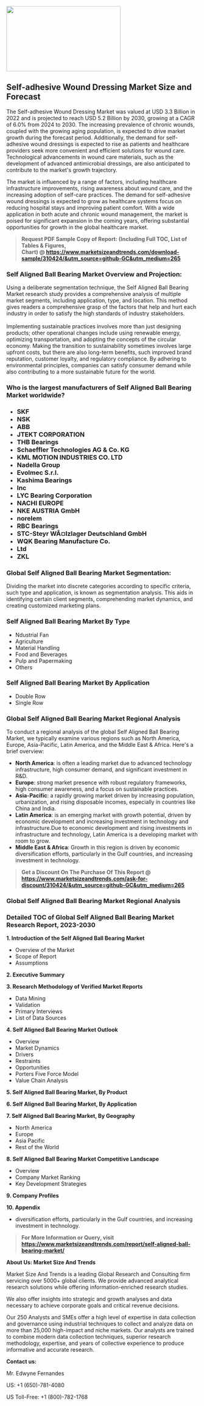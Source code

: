 <p><img class="alignnone size-medium wp-image-20088" src="https://ffe5etoiles.com/wp-content/uploads/2024/12/MST1-300x171.png" alt="" width="300" height="171" /></p><h2>Self-adhesive Wound Dressing Market Size and Forecast</h2><p>The Self-adhesive Wound Dressing Market was valued at USD 3.3 Billion in 2022 and is projected to reach USD 5.2 Billion by 2030, growing at a CAGR of 6.0% from 2024 to 2030. The increasing prevalence of chronic wounds, coupled with the growing aging population, is expected to drive market growth during the forecast period. Additionally, the demand for self-adhesive wound dressings is expected to rise as patients and healthcare providers seek more convenient and efficient solutions for wound care. Technological advancements in wound care materials, such as the development of advanced antimicrobial dressings, are also anticipated to contribute to the market's growth trajectory.</p><p>The market is influenced by a range of factors, including healthcare infrastructure improvements, rising awareness about wound care, and the increasing adoption of self-care practices. The demand for self-adhesive wound dressings is expected to grow as healthcare systems focus on reducing hospital stays and improving patient comfort. With a wide application in both acute and chronic wound management, the market is poised for significant expansion in the coming years, offering substantial opportunities for growth in the global healthcare market.</p></p><blockquote id="" class=""><strong>Request PDF Sample Copy of Report: (Including Full TOC, List of Tables &amp; Figures, Chart)&nbsp;@&nbsp;<strong><a href="https://www.marketsizeandtrends.com/download-sample/310424/&utm_source=github-GC&utm_medium=265" target="_blank">https://www.marketsizeandtrends.com/download-sample/310424/&utm_source=github-GC&utm_medium=265</a></strong></strong></blockquote><h3 id="" class="">Self Aligned Ball Bearing Market&nbsp;Overview and Projection:</h3><p id="" class="">Using a deliberate segmentation technique, the Self Aligned Ball Bearing Market research study provides a comprehensive analysis of multiple market segments, including application, type, and location. This method gives readers a comprehensive grasp of the factors that help and hurt each industry in order to satisfy the high standards of industry stakeholders. <br /> <br />Implementing sustainable practices involves more than just designing products; other operational changes include using renewable energy, optimizing transportation, and adopting the concepts of the circular economy. Making the transition to sustainability sometimes involves large upfront costs, but there are also long-term benefits, such improved brand reputation, customer loyalty, and regulatory compliance. By adhering to environmental principles, companies can satisfy consumer demand while also contributing to a more sustainable future for the world.</p><h3 id="" class="">Who is the largest manufacturers of&nbsp;Self Aligned Ball Bearing Market worldwide?</h3><h3 class=""><p><ul><li>SKF </li><li> NSK </li><li> ABB </li><li> JTEKT CORPORATION </li><li> THB Bearings </li><li> Schaeffler Technologies AG & Co. KG </li><li> KML MOTION INDUSTRIES CO. LTD </li><li> Nadella Group </li><li> Evolmec S.r.l. </li><li> Kashima Bearings </li><li> Inc </li><li> LYC Bearing Corporation </li><li> NACHI EUROPE </li><li> NKE AUSTRIA GmbH </li><li> norelem </li><li> RBC Bearings </li><li> STC-Steyr WÃ¤lzlager Deutschland GmbH </li><li> WQK Bearing Manufacture Co. </li><li> Ltd </li><li> ZKL</li></ul></p></h3><h3 id="" class="">Global&nbsp;Self Aligned Ball Bearing Market Segmentation:</h3><p id="" class="">Dividing the market into discrete categories according to specific criteria, such type and application, is known as segmentation analysis. This aids in identifying certain client segments, comprehending market dynamics, and creating customized marketing plans.</p><h3 id="" class="">Self Aligned Ball Bearing Market&nbsp;By Type</h3><p><p><ul><li>Ndustrial Fan</li><li> Agriculture</li><li> Material Handling</li><li> Food and Beverages</li><li> Pulp and Papermaking</li><li> Others</p></li></ul></p></p><h3 id="" class="">Self Aligned Ball Bearing Market&nbsp;By Application</h3><p class=""><p><ul><li>Double Row</li><li> Single Row</li></ul></p></p><h3 id="" class="">Global Self Aligned Ball Bearing Market Regional Analysis</h3><p id="" class="">To conduct a regional analysis of the global Self Aligned Ball Bearing Market, we typically examine various regions such as North America, Europe, Asia-Pacific, Latin America, and the Middle East &amp; Africa. Here's a brief overview:</p><ul><li><strong>North America</strong>: is often a leading market due to advanced technology infrastructure, high consumer demand, and significant investment in R&amp;D.</li><li><strong>Europe</strong>: strong market presence with robust regulatory frameworks, high consumer awareness, and a focus on sustainable practices.</li><li><strong>Asia-Pacific</strong>: a rapidly growing market driven by increasing population, urbanization, and rising disposable incomes, especially in countries like China and India.</li><li><strong>Latin America</strong>: is an emerging market with growth potential, driven by economic development and increasing investment in technology and infrastructure.Due to economic development and rising investments in infrastructure and technology, Latin America is a developing market with room to grow.</li><li><strong>Middle East &amp; Africa</strong>: Growth in this region is driven by economic diversification efforts, particularly in the Gulf countries, and increasing investment in technology.</li></ul><blockquote id="" class=""><strong>Get a Discount On The Purchase Of This Report @ <strong><a href="https://www.marketsizeandtrends.com/ask-for-discount/310424/&utm_source=github-GC&utm_medium=265" target="_blank">https://www.marketsizeandtrends.com/ask-for-discount/310424/&utm_source=github-GC&utm_medium=265</a></strong></strong></blockquote><h3 id="" class="">Global Self Aligned Ball Bearing Market Regional Analysis</h3><h3 id="" class="">Detailed TOC of Global Self Aligned Ball Bearing Market Research Report, 2023-2030</h3><p id="" class=""><strong>1. Introduction of the Self Aligned Ball Bearing Market</strong></p><ul><li>Overview of the Market</li><li>Scope of Report</li><li>Assumptions</li></ul><p id="" class=""><strong>2. Executive Summary</strong></p><p id="" class=""><strong>3. Research Methodology of Verified Market Reports</strong></p><ul><li>Data Mining</li><li>Validation</li><li>Primary Interviews</li><li>List of Data Sources</li></ul><p id="" class=""><strong>4. Self Aligned Ball Bearing Market Outlook</strong></p><ul><li>Overview</li><li>Market Dynamics</li><li>Drivers</li><li>Restraints</li><li>Opportunities</li><li>Porters Five Force Model</li><li>Value Chain Analysis</li></ul><p id="" class=""><strong>5. Self Aligned Ball Bearing Market, By Product</strong></p><p id="" class=""><strong>6. Self Aligned Ball Bearing Market, By Application</strong></p><p id="" class=""><strong>7. Self Aligned Ball Bearing Market, By Geography</strong></p><ul><li>North America</li><li>Europe</li><li>Asia Pacific</li><li>Rest of the World</li></ul><p id="" class=""><strong>8. Self Aligned Ball Bearing Market Competitive Landscape</strong></p><ul><li>Overview</li><li>Company Market Ranking</li><li>Key Development Strategies</li></ul><p id="" class=""><strong>9. Company Profiles</strong></p><p id="" class=""><strong>10. Appendix</strong></p><ul><li>diversification efforts, particularly in the Gulf countries, and increasing investment in technology.</li></ul><blockquote id="" class=""><strong>For More Information or Query, visit <strong><strong><a href="https://www.marketsizeandtrends.com/report/self-aligned-ball-bearing-market/" target="_blank">https://www.marketsizeandtrends.com/report/self-aligned-ball-bearing-market/</a></strong></strong></strong></blockquote><p id="" class=""><strong>About Us: Market Size And Trends</strong></p><p id="" class="">Market Size And Trends is a leading Global Research and Consulting firm servicing over 5000+ global clients. We provide advanced analytical research solutions while offering information-enriched research studies.</p><p id="" class="">We also offer insights into strategic and growth analyses and data necessary to achieve corporate goals and critical revenue decisions.</p><p id="" class="">Our 250 Analysts and SMEs offer a high level of expertise in data collection and governance using industrial techniques to collect and analyze data on more than 25,000 high-impact and niche markets. Our analysts are trained to combine modern data collection techniques, superior research methodology, expertise, and years of collective experience to produce informative and accurate research.</p><p id="" class=""><strong>Contact us:</strong></p><p id="" class="">Mr. Edwyne Fernandes</p><p id="" class="">US: +1 (650)-781-4080</p><p id="" class="">US Toll-Free: +1 (800)-782-1768</p>
